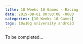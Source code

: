 ```yaml
---
title: 10 Weeks 10 Games - Racing
date: 2019-08-01 00:00:08 -0000
categories: [10 Weeks 10 Games]
tags: 10w10g university android
---
```

To be completed...